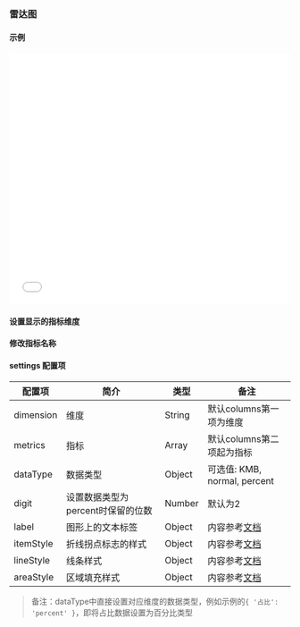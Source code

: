 ### 雷达图

#### 示例

<iframe width="100%" height="450" src="//jsfiddle.net/vue_echarts/jww5fqs8/11/embedded/result,html,js/?bodyColor=fff" allowfullscreen="allowfullscreen" frameborder="0"></iframe>

#### 设置显示的指标维度

<vuep template="#set-metrics-dimension"></vuep>

<script v-pre type="text/x-template" id="set-metrics-dimension">
<template>
  <ve-radar :data="chartData" :settings="chartSettings"></ve-radar>
</template>

<script>
  module.exports = {
    created: function () {
      this.chartData = {
        columns: ['日期', '销售额-1季度', '销售额-2季度', '占比', '其他'],
        rows: [
          { '日期': '1月1日', '销售额-1季度': 1523, '销售额-2季度': 1523, '占比': 0.12, '其他': 100 },
          { '日期': '1月2日', '销售额-1季度': 1223, '销售额-2季度': 1523, '占比': 0.345, '其他': 100 },
          { '日期': '1月3日', '销售额-1季度': 2123, '销售额-2季度': 1523, '占比': 0.7, '其他': 100 },
          { '日期': '1月4日', '销售额-1季度': 4123, '销售额-2季度': 1523, '占比': 0.31, '其他': 100 },
          { '日期': '1月5日', '销售额-1季度': 3123, '销售额-2季度': 1523, '占比': 0.12, '其他': 100 },
          { '日期': '1月6日', '销售额-1季度': 7123, '销售额-2季度': 1523, '占比': 0.65, '其他': 100 }
        ]
      }
      this.chartSettings = {
        dimension: ['日期'],
        metrics: ['销售额-1季度', '销售额-2季度', '占比'],
        dataType: { '占比': 'percent' }
      }
    }
  }
</script>
</script>

#### 修改指标名称

<vuep template="#change-metrics-name"></vuep>

<script v-pre type="text/x-template" id="change-metrics-name">
<template>
  <ve-radar :data="chartData" :settings="chartSettings"></ve-radar>
</template>

<script>
  module.exports = {
    created: function () {
      this.chartData = {
        columns: ['日期', '销售额-1季度', '销售额-2季度', '占比', '其他'],
        rows: [
          { '日期': '1月1日', '销售额-1季度': 1523, '销售额-2季度': 1523, '占比': 0.12, '其他': 100 },
          { '日期': '1月2日', '销售额-1季度': 1223, '销售额-2季度': 1523, '占比': 0.345, '其他': 100 },
          { '日期': '1月3日', '销售额-1季度': 2123, '销售额-2季度': 1523, '占比': 0.7, '其他': 100 },
          { '日期': '1月4日', '销售额-1季度': 4123, '销售额-2季度': 1523, '占比': 0.31, '其他': 100 },
          { '日期': '1月5日', '销售额-1季度': 3123, '销售额-2季度': 1523, '占比': 0.12, '其他': 100 },
          { '日期': '1月6日', '销售额-1季度': 7123, '销售额-2季度': 1523, '占比': 0.65, '其他': 100 }
        ]
      }
      this.chartSettings = {
        labelMap: {
          '日期': 'date',
          '销售额-1季度': 'sales-1',
          '销售额-2季度': 'sales-2',
          '占比': 'percent',
          '其他': 'other'
        }
      }
    }
  }
</script>
</script>

#### settings 配置项

| 配置项 | 简介 | 类型 | 备注 |
| --- | --- | --- | --- |
| dimension | 维度 | String | 默认columns第一项为维度 |
| metrics | 指标 | Array | 默认columns第二项起为指标 |
| dataType | 数据类型 | Object | 可选值: KMB, normal, percent |
| digit | 设置数据类型为percent时保留的位数 | Number | 默认为2 |
| label | 图形上的文本标签 | Object | 内容参考[文档](http://echarts.baidu.com/option.html#series-radar.label) |
| itemStyle | 折线拐点标志的样式 | Object | 内容参考[文档](http://echarts.baidu.com/option.html#series-radar.itemStyle) |
| lineStyle | 线条样式 | Object | 内容参考[文档](http://echarts.baidu.com/option.html#series-radar.lineStyle) |
| areaStyle | 区域填充样式 | Object | 内容参考[文档](http://echarts.baidu.com/option.html#series-radar.areaStyle)  |


> 备注：dataType中直接设置对应维度的数据类型，例如示例的`{ '占比': 'percent' }`，即将占比数据设置为百分比类型
